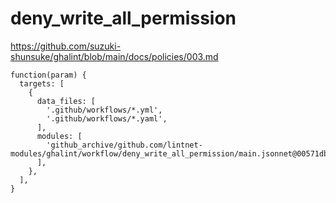 # deny_write_all_permission

https://github.com/suzuki-shunsuke/ghalint/blob/main/docs/policies/003.md

```jsonnet
function(param) {
  targets: [
    {
      data_files: [
        '.github/workflows/*.yml',
        '.github/workflows/*.yaml',
      ],
      modules: [
        'github_archive/github.com/lintnet-modules/ghalint/workflow/deny_write_all_permission/main.jsonnet@00571db321e413d45be457f39e48cd4237399bb7:v0.3.0',
      ],
    },
  ],
}
```
